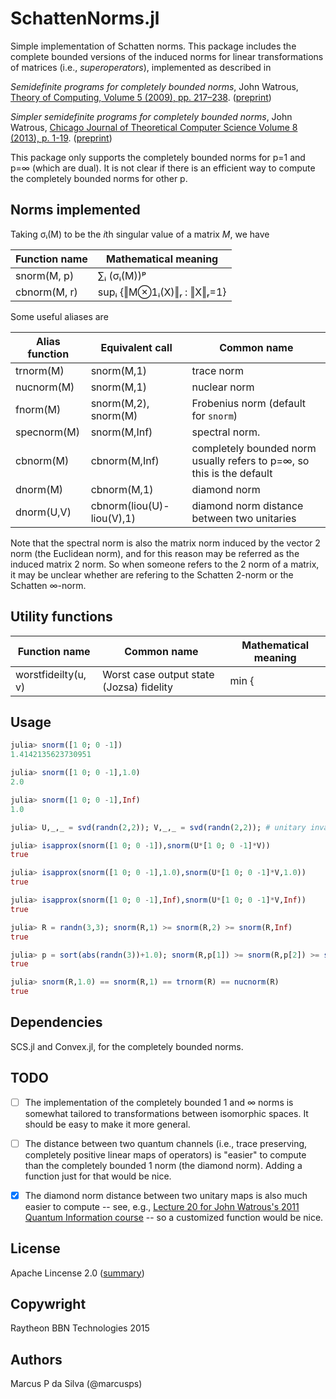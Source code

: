 # SchattenNorms.jl

Simple implementation of Schatten norms. This package includes the
complete bounded versions of the induced norms for linear
transformations of matrices (i.e., *superoperators*), implemented as
described in

*Semidefinite programs for completely bounded norms*, John Watrous, [Theory of Computing, Volume 5 (2009), pp. 217–238](http://theoryofcomputing.org/articles/v005a011/). ([preprint](http://arxiv.org/abs/0901.4709))

*Simpler semidefinite programs for completely bounded norms*, John Watrous, [Chicago Journal of Theoretical Computer Science Volume 8 (2013), p. 1-19](http://cjtcs.cs.uchicago.edu/articles/2013/8/contents.html). ([preprint](http://arxiv.org/abs/1207.5726))

This package only supports the completely bounded norms for p=1 and
p=∞ (which are dual). It is not clear if there is an efficient way to
compute the completely bounded norms for other p.

## Norms implemented

Taking σᵢ(M) to be the *i*th singular value of a matrix *M*, we have

Function name | Mathematical meaning
--------------|---------------------
snorm(M, p)   | ∑ᵢ (σᵢ(M))ᵖ
cbnorm(M, r)  | supᵢ {‖M⊗1ᵢ(X)‖ᵣ  :  ‖X‖ᵣ=1}

Some useful aliases are

Alias function | Equivalent call | Common name
---------------|-----------------|------------
trnorm(M) | snorm(M,1) | trace norm
nucnorm(M) | snorm(M,1) | nuclear norm
fnorm(M) | snorm(M,2), snorm(M) | Frobenius norm (default for `snorm`)
specnorm(M) | snorm(M,Inf) | spectral norm. 
cbnorm(M) | cbnorm(M,Inf) | completely bounded norm usually refers to p=∞, so this is the default
dnorm(M) | cbnorm(M,1) | diamond norm
dnorm(U,V) | cbnorm(liou(U)-liou(V),1) | diamond norm distance between two unitaries

Note that the spectral norm is also the matrix norm induced by the vector 2 
norm (the Euclidean norm), and for this reason may be referred as the induced 
matrix 2 norm. So when someone refers to the 2 norm of a matrix, it may be unclear 
whether are refering to the Schatten 2-norm or the Schatten ∞-norm.

## Utility functions

Function name | Common name | Mathematical meaning
--------------|-------------|--------
worstfideilty(u, v) | Worst case output state (Jozsa) fidelity | min {|⟨ψ | v⁺ u |ψ⟩|² : |⟨ψ|ψ⟩|² = 1}

## Usage

```julia
julia> snorm([1 0; 0 -1])
1.4142135623730951

julia> snorm([1 0; 0 -1],1.0)
2.0

julia> snorm([1 0; 0 -1],Inf)
1.0

julia> U,_,_ = svd(randn(2,2)); V,_,_ = svd(randn(2,2)); # unitary invariance

julia> isapprox(snorm([1 0; 0 -1]),snorm(U*[1 0; 0 -1]*V))
true

julia> isapprox(snorm([1 0; 0 -1],1.0),snorm(U*[1 0; 0 -1]*V,1.0))
true

julia> isapprox(snorm([1 0; 0 -1],Inf),snorm(U*[1 0; 0 -1]*V,Inf))
true

julia> R = randn(3,3); snorm(R,1) >= snorm(R,2) >= snorm(R,Inf)
true

julia> p = sort(abs(randn(3))+1.0); snorm(R,p[1]) >= snorm(R,p[2]) >= snorm(R,p[3])
true

julia> snorm(R,1.0) == snorm(R,1) == trnorm(R) == nucnorm(R)
true
```
   
## Dependencies

SCS.jl and Convex.jl, for the completely bounded norms.

## TODO

* [ ] The implementation of the completely bounded 1 and ∞ norms is
  somewhat tailored to transformations between isomorphic spaces. It
  should be easy to make it more general.

* [ ] The distance between two quantum channels (i.e., trace preserving,
  completely positive linear maps of operators) is "easier" to compute
  than the completely bounded 1 norm (the diamond norm). Adding a
  function just for that would be nice.

* [X] The diamond norm distance between two unitary maps is also much easier to compute -- see, e.g., [Lecture 20 for John Watrous's 2011 Quantum Information course](https://cs.uwaterloo.ca/~watrous/CS766/LectureNotes/20.pdf) -- so a customized function would be nice.

## License

Apache Lincense 2.0 ([summary](https://tldrlegal.com/license/apache-license-2.0-(apache-2.0)))

## Copywright

Raytheon BBN Technologies 2015

## Authors

Marcus P da Silva (@marcusps)
